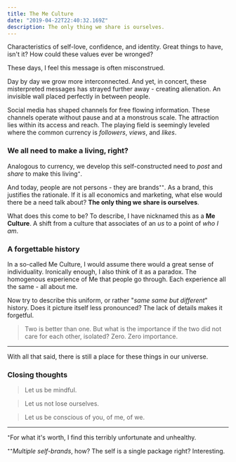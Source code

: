 ```yaml
---
title: The Me Culture
date: "2019-04-22T22:40:32.169Z"
description: The only thing we share is ourselves.
---
```


Characteristics of self-love, confidence, and identity. Great things to have, isn't it? How could these values ever be wronged?

These days, I feel this message is often misconstrued.

Day by day we grow more interconnected. And yet, in concert, these misterpreted messages has strayed further away - creating alienation. An invisible wall placed perfectly in between people.

Social media has shaped channels for free flowing information. These channels operate without pause and at a monstrous scale. The attraction lies within its access and reach. The playing field is seemingly leveled where the common currency is _followers_, _views_, and _likes_.


### We all need to make a living, right?

Analogous to currency, we develop this self-constructed need to _post_ and _share_ to make this living⁺.

And today, people are not persons - they are brands⁺⁺. As a brand, this justifies the rationale. If it is all economics and marketing, what else would there be a need talk about? **The only thing we share is ourselves**.

What does this come to be? To describe, I have nicknamed this as a **Me Culture**. A shift from a culture that associates of an _us_ to a point of _who I am_.


### A forgettable history

In a so-called Me Culture, I would assume there would a great sense of individuality. Ironically enough, I also think of it as a paradox. The homogenous experience of Me that people go through. Each experience all the same - all about me.

Now try to describe this uniform, or rather "_same same but different_" history. Does it picture itself less pronounced? The lack of details makes it forgetful.

>Two is better than one. But what is the importance if the two did not care for each other, isolated? Zero. Zero importance.

---

With all that said, there is still a place for these things in our universe. 

### Closing thoughts

>Let us be mindful.

>Let us not lose ourselves.

>Let us be conscious of you, of me, of we.

---

⁺For what it's worth, I find this terribly unfortunate and unhealthy.

⁺⁺_Multiple self-brands_, how? The self is a single package right? Interesting.

